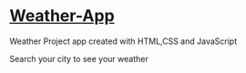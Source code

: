 # [Weather-App](https://pauloskatostaris.github.io/Weather-Project/)

Weather Project app created with HTML,CSS and JavaScript

Search your city to see your weather
